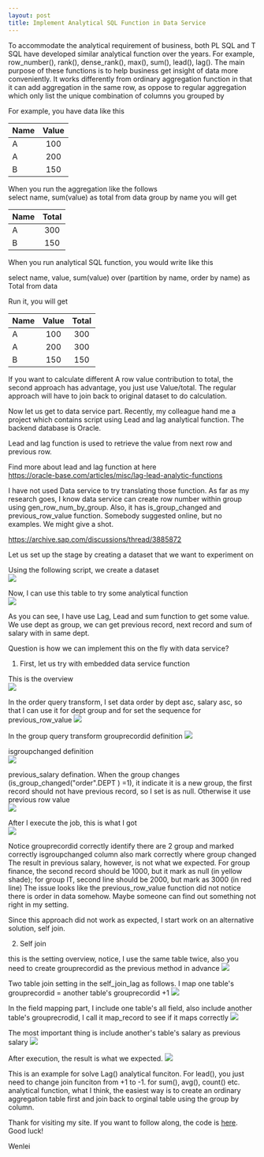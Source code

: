 ```yaml
---
layout: post
title: Implement Analytical SQL Function in Data Service
---
```


To accommodate the analytical requirement of business, both PL SQL and T SQL have developed similar analytical function over the years.  For example, row_number(), rank(), dense_rank(), max(), sum(), lead(), lag(). The main purpose of these functions is to help business get insight of data more conveniently.  It works differently from ordinary aggregation function in that it can add aggregation in the same row, as oppose to regular aggregation which only list the unique combination of columns you grouped by 

For example, you have data like this  

| Name     | Value     |
| :-------------|:-------------:|
| A           | 100 | 
| A           | 200 |
| B           | 150 |

When you run the aggregation like the follows  
select name, sum(value) as total from data group by name
you will get

| Name     | Total     |
| :-------------|:-------------:|
| A           | 300 | 
| B           | 150 |

When you run analytical SQL function, you would write like this

select name, value,
sum(value) over (partition by name, order by name) as Total
from data 

Run it, you will get

| Name     | Value     | Total     |
| :-------------|:-------------:|:-------------:|
| A           | 100 | 300 | 
| A           | 200 | 300 |
| B           | 150 | 150 |

If you want to calculate different A row value contribution to total, the second approach has advantage, you just use Value/total.
The regular approach will have to join back to original dataset to do calculation.

Now let us get to data service part.  Recently, my colleague hand me a project which contains script using Lead and lag analytical function. The backend database is Oracle.  

Lead and lag function is used to retrieve the value from next row and previous row.

Find more about lead and lag function at here    
<https://oracle-base.com/articles/misc/lag-lead-analytic-functions>

I have not used Data service to try translating those function. As far as  my research goes, I know data service can create row number within group using gen_row_num_by_group. Also, it has is_group_changed and previous_row_value function. Somebody suggested online, but no examples. We might give a shot.   

<https://archive.sap.com/discussions/thread/3885872>

Let us set up the stage by creating a dataset that we want to experiment on

Using the following script, we create a dataset   
<img src="/images/blog14/table.PNG" >

Now, I can use this table to try some analytical function  
<img src="/images/blog14/partitionby_sql.PNG" >

As you can see, I have use Lag, Lead and sum function to get some value. We use dept as group, we can get previous record, next record and sum of salary with in same dept.

Question is how we can implement this on the fly with data service?

1. First, let us try with embedded data service function

This is the overview   
<img src="/images/blog14/df_overview.PNG" >

In the order query transform, I set data order by dept asc, salary asc,  so that I can use it for dept group and for set the sequence for previous_row_value
<img src="images/blog14/df_overview_order.PNG" >

In the group query transform 
grouprecordid definition
<img src="/images/blog14/group_id.PNG" >

isgroupchanged definition  
<img src="/images/blog14/isgroupchanged.PNG" >

previous_salary defination. When the group changes (is_group_changed("order".DEPT  ) =1), it indicate it is a new group, the first record should not have previous record, so I set is as null. Otherwise it use previous row value  
<img src="/images/blog14/df_overview_previous_salary.PNG" >

After I execute the job, this is what I got  
<img src="/images/blog14/df_overview_result.PNG" >


Notice 
grouprecordid correctly identify there are 2 group and marked correctly
isgroupchanged column also mark correctly where group changed
The result in previous salary, however, is not what we expected. 
For group finance, the second record should be 1000, but it mark as null (in yellow shade); for group IT, second line should be 2000, but mark as 3000 (in red line)
The issue looks like the previous_row_value function did not notice there is order in data somehow.  Maybe someone can find out something not right in my setting.

Since this approach did not work as expected, I start work on an alternative solution, self join.

2. Self join

this is the setting overview, notice, I use the same table twice, also you need to create grouprecordid as the previous method in advance
<img src="/images/blog14/self_join_over_view.PNG" >

Two table join setting in the self_join_lag as follows. I map one table's grouprecordid = another table's grouprecordid +1
<img src="/images/blog14/self_join_join_settng.PNG" >

In the field mapping part, I include one table's all field, also include another table's grouprecrodid, I call it map_record to see if it maps correctly 
<img src="/images/blog14/self_join_join_settng.PNG" >

The most important thing is include another's table's salary as previous salary 
<img src="/images/blog14/self_join_previous_salary.PNG" >

After execution, the result is what we expected.
<img src="/images/blog14/self_join_result.PNG" >

This is an example for solve Lag() analytical funciton. For lead(), you just need to change join funciton from +1 to -1. 
for sum(), avg(), count() etc. analytical function,  what I think, the easiest way is to create an ordinary aggregation table first and join back to orginal table using the group by column.

Thank for visiting my site. 
If you want to follow along, the code is <a href="/Files/analytic_sql.sql">here</a>. 
Good luck!

Wenlei


